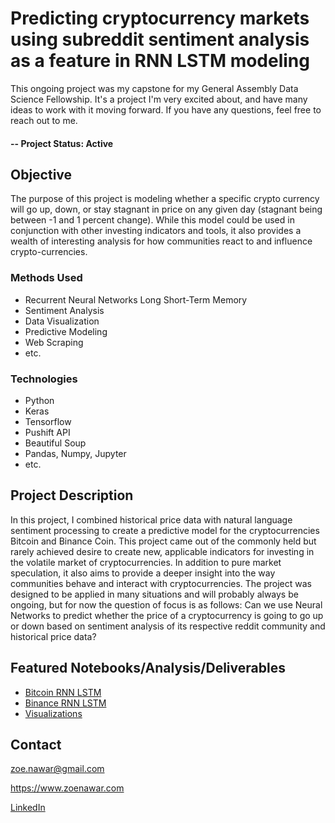 # Predicting cryptocurrency markets using subreddit sentiment analysis as a feature in RNN LSTM modeling
This ongoing project was my capstone for my General Assembly Data Science Fellowship. It's a project I'm very excited about, and have many ideas to work with it moving forward. If you have any questions, feel free to reach out to me. 

#### -- Project Status: Active

## Objective
The purpose of this project is modeling whether a specific crypto currency will go up, down, or stay stagnant in price on any given day (stagnant being between -1 and 1 percent change). While this model could be used in conjunction with other investing indicators and tools, it also provides a wealth of interesting analysis for how communities react to and influence crypto-currencies. 

### Methods Used
* Recurrent Neural Networks Long Short-Term Memory
* Sentiment Analysis
* Data Visualization
* Predictive Modeling
* Web Scraping
* etc.

### Technologies
* Python
* Keras
* Tensorflow
* Pushift API
* Beautiful Soup
* Pandas, Numpy, Jupyter
* etc. 

## Project Description
In this project, I combined historical price data with natural language sentiment processing to create a predictive model for the cryptocurrencies Bitcoin and Binance Coin. This project came out of the commonly held but rarely achieved desire to create new, applicable indicators for investing in the volatile market of cryptocurrencies. In addition to pure market speculation, it also aims to provide a deeper insight into the way communities behave and interact with cryptocurrencies. The project was designed to be applied in many situations and will probably always be ongoing, but for now the question of focus is as follows: Can we use Neural Networks to predict whether the price of a cryptocurrency is going to go up or down based on sentiment analysis of its respective reddit community and historical price data?

## Featured Notebooks/Analysis/Deliverables
* [Bitcoin RNN LSTM](https://github.com/zoenawar/crypto_prediction_RNNmodeling/blob/master/notebooks/RNN_LSTM_on_6_years_of_Bitcoin.ipynb)
* [Binance RNN LSTM](https://github.com/zoenawar/crypto_prediction_RNNmodeling/blob/master/notebooks/RNN_LSTM_on_2_years_of_Binance.ipynb)
* [Visualizations](https://github.com/zoenawar/crypto_prediction_RNNmodeling/tree/master/visualizations)



## Contact
zoe.nawar@gmail.com

https://www.zoenawar.com

[LinkedIn](https://www.linkedin.com/in/zoe-nawar-a00691178/)
